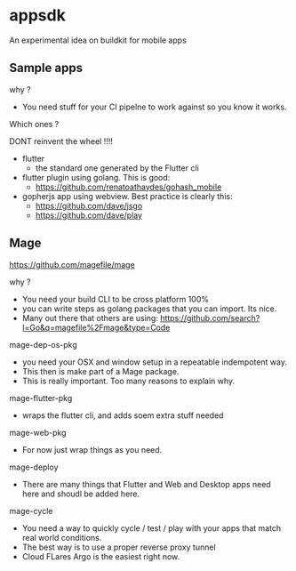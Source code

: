 # appsdk
An experimental idea on buildkit for mobile apps

## Sample apps

why ?

- You need stuff for your CI pipelne to work against so you know it works.

Which ones ? 

DONT reinvent the wheel !!!!

- flutter
	- the standard one generated by the Flutter cli
- flutter plugin using golang. This is good:
	- https://github.com/renatoathaydes/gohash_mobile
- gopherjs app using webview. Best practice is clearly this:
	- https://github.com/dave/jsgo
	- https://github.com/dave/play


## Mage 

https://github.com/magefile/mage

why ?

- You need your build CLI to be cross platform 100%
- you can write steps as golang packages that you can import. Its nice.
- Many out there that others are using: https://github.com/search?l=Go&q=magefile%2Fmage&type=Code



mage-dep-os-pkg

- you need your OSX and window setup in a repeatable indempotent way.
- This then is make part of a Mage package.
- This is really important. Too many reasons to explain why.

mage-flutter-pkg

- wraps the flutter cli, and adds soem extra stuff needed

mage-web-pkg

- For now just wrap things as you need.

mage-deploy

- There are many things that Flutter and Web and Desktop apps need here and shoudl be added here.

mage-cycle

- You need a way to quickly cycle / test / play with your apps that match real world conditions. 
- The best way is to use a proper reverse proxy tunnel
- Cloud FLares Argo is the easiest right now.

